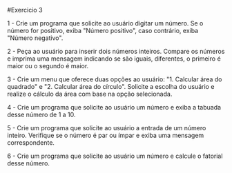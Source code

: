 #Exercicio 3
<p>1 - Crie um programa que solicite ao usuário digitar um número. Se o número for positivo, exiba "Número positivo",
 caso contrário, exiba "Número negativo".

2 - Peça ao usuário para inserir dois números inteiros. Compare os números e imprima uma mensagem indicando se são
 iguais, diferentes, o primeiro é maior ou o segundo é maior.

3 - Crie um menu que oferece duas opções ao usuário: "1. Calcular área do quadrado" e "2. Calcular área do círculo".
 Solicite a escolha do usuário e realize o cálculo da área com base na opção selecionada.

4 - Crie um programa que solicite ao usuário um número e exiba a tabuada desse número de 1 a 10.

5 - Crie um programa que solicite ao usuário a entrada de um número inteiro. Verifique se o número é par ou ímpar e
exiba uma mensagem correspondente.

6 - Crie um programa que solicite ao usuário um número e calcule o fatorial desse número.</p>
